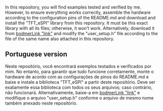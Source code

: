 In this repository, you will find examples tested and verified by me. However, to ensure everything works correctly, assemble the hardware according to the configuration pins of the README.md and download and install the "TFT_eSPI" library from this repository. It must be this exact library with all its files; otherwise, it won’t work. Alternatively, download it from [bodmerLink "link"](https://github.com/Bodmer/TFT_eSPI) and modify the "user_setup.h" file according to the file of the same name also attached in this repository.

## Portuguese version

Neste repositório, você encontrará exemplos testados e verificados por mim. No entanto, para garantir que tudo funcione corretamente, monte o hardware de acordo com as configurações de pinos do README.md e baixe e instale a biblioteca "TFT_eSPI" a partir deste repositório. Deve ser exatamente essa biblioteca com todos os seus arquivos; caso contrário, não funcionará. Alternativamente, baixe-a em [bodmerLink "link"](https://github.com/Bodmer/TFT_eSPI) e modifique o arquivo "user_setup.h" conforme o arquivo de mesmo nome também anexado neste repositório.
